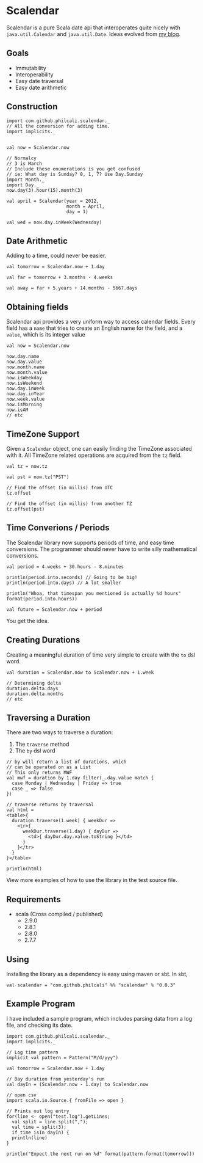 # Scalendar

Scalendar is a pure Scala date api that interoperates quite nicely with
`java.util.Calendar` and `java.util.Date`. Ideas evolved from [my blog].

## Goals

  * Immutability
  * Interoperability
  * Easy date traversal
  * Easy date arithmetic

## Construction

    import com.github.philcali.scalendar._
    // All the conversion for adding time.
    import implicits._  


    val now = Scalendar.now

    // Normalcy
    // 3 is March
    // Include these enumerations is you get confused
    // ie: What day is Sunday? 0, 1, 7? Use Day.Sunday
    import Month._
    import Day._
    now.day(3).hour(15).month(3)

    val april = Scalendar(year = 2012,
                          month = April,
                          day = 1)

    val wed = now.day.inWeek(Wednesday)

## Date Arithmetic

Adding to a time, could never be easier.

    val tomorrow = Scalendar.now + 1.day

    val far = tomorrow + 3.months - 4.weeks

    val away = far + 5.years + 14.months - 5667.days

## Obtaining fields

Scalendar api provides a very uniform way to access calendar fields.
Every field has a `name` that tries to create an English name for the
field, and a `value`, which is its integer value

    val now = Scalendar.now

    now.day.name
    now.day.value
    now.month.name
    now.month.value
    now.isWeekday
    now.isWeekend
    now.day.inWeek
    now.day.inYear
    now.week.value
    now.isMorning
    now.isAM
    // etc

## TimeZone Support

Given a `Scalendar` object, one can easily finding the TimeZone associated
with it. All TimeZone related operations are acquired from the `tz` field.

    val tz = now.tz
   
    val pst = now.tz("PST")

    // Find the offset (in millis) from UTC
    tz.offset

    // Find the offset (in millis) from another TZ
    tz.offset(pst)    

## Time Converions / Periods

The Scalendar library now supports periods of time, and easy time conversions.
The programmer should never have to write silly mathematical conversions.

    val period = 4.weeks + 30.hours - 8.minutes

    println(period.into.seconds) // Going to be big!
    println(period.into.days) // A lot smaller
   
    println("Whoa, that timespan you mentioned is actually %d hours" format(period.into.hours))
 
    val future = Scalendar.now + period

You get the idea.

## Creating Durations

Creating a meaningful duration of time very simple to create with 
the `to` dsl word.

    val duration = Scalendar.now to Scalendar.now + 1.week

    // Determining delta 
    duration.delta.days
    duration.delta.months
    // etc

## Traversing a Duration

There are two ways to traverse a duration:

  1. The `traverse` method
  2. The `by` dsl word

    // by will return a list of durations, which
    // can be operated on as a List
    // This only returns MWF
    val mwf = duration by 1.day filter(_.day.value match {
      case Monday | Wednesday | Friday => true
      case _ => false
    })

    // traverse returns by traversal
    val html = 
    <table>{
      duration.traverse(1.week) { weekDur =>
        <tr>{
          weekDur.traverse(1.day) { dayDur =>
            <td>{ dayDur.day.value.toString }</td>
          }
        }</tr>
      }
    }</table>

    println(html)

View more examples of how to use the library in the test source file.

## Requirements

  * scala (Cross compiled / published)
    * 2.9.0 
    * 2.8.1 
    * 2.8.0
    * 2.7.7

## Using

Installing the library as a dependency is easy using maven or sbt. In sbt,

    val scalendar = "com.github.philcali" %% "scalendar" % "0.0.3"

## Example Program

I have included a sample program, which includes parsing data from a
log file, and checking its date.

    import com.github.philcali.scalendar._
    import implicits._

    // Log time pattern
    implicit val pattern = Pattern("M/d/yyy")

    val tomorrow = Scalendar.now + 1.day

    // Day duration from yesterday's run 
    val dayIn = (Scalendar.now - 1.day) to Scalendar.now

    // open csv
    import scala.io.Source.{ fromFile => open }

    // Prints out log entry 
    for(line <- open("test.log").getLines;
      val split = line.split(",");
      val time = split(3);
      if time isIn dayIn) {
      println(line)
    }

    println("Expect the next run on %d" format(pattern.format(tomorrow)))


[my blog]: http://philcalicode.blogspot.com/
